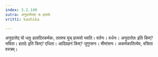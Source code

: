 ```yaml
---
index: 3.2.149
sutra: अनुदात्तैतश् च हलादेः
vritti: kashika

---
```

अनुदात्तेद् यो धतुः हलादिरकर्मकः, ततश्च युच् प्रत्ययो भवति। वर्तनः। वर्धनः। अनुदात्तेतः इति किम्? भविता। हलदेः इति किम्? एधिता। आदिग्रहनं किम्? जुगुप्सनः। मीमांसनः। अकर्मकातित्येव, वसिता वस्त्रम्।